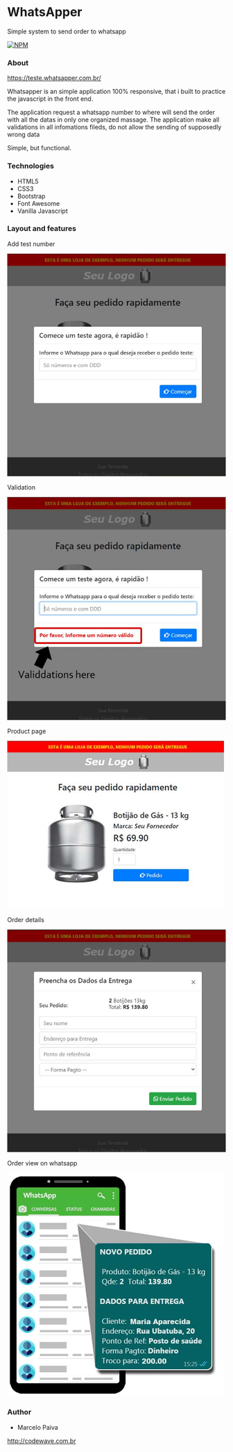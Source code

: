 # WhatsApper
Simple system to send order to whatsapp

[![NPM](https://img.shields.io/npm/l/react)](https://github.com/marcelosurfdev/WhatsApper/blob/master/LICENSE)

### About
https://teste.whatsapper.com.br/

Whatsapper is an simple application 100% responsive, that i built to practice the javascript in the front end.

The application request a whatsapp number to where will send the order with all the datas in only one organized massage.
The application make all validations in all infomations fileds, do not allow the sending of supposedly wrong data

Simple, but functional.

### Technologies

- HTML5
- CSS3
- Bootstrap
- Font Awesome
- Vanilla Javascript

### Layout and features

Add test number

![Screenshot](img/01.jpg)

Validation

![Screenshot](img/02.jpg)

Product page

![Screenshot](img/05.jpg)

Order details

![Screenshot](img/03.jpg)

Order view on whatsapp

![Screenshot](img/04.jpg)

### Author

- Marcelo Paiva

http://codewave.com.br

